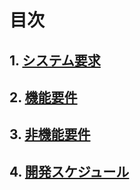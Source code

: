 # 目次
## 1. [システム要求](要件定義_システム要件.md)

## 2. [機能要件](要件定義_機能要件.md)

## 3. [非機能要件](要件定義_非機能要件.md)

## 4. [開発スケジュール](要件定義_開発スケジュール.md)